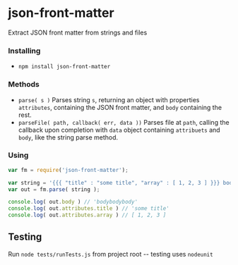 json-front-matter
======

Extract JSON front matter from strings and files

### Installing

* `npm install json-front-matter`

### Methods

* `parse( s )` Parses string `s`, returning an object with properties `attributes`, containing the JSON front matter, and `body` containing the rest.
* `parseFile( path, callback( err, data ))` Parses file at `path`, calling the callback upon completion with `data` object containing `attribuets` and `body`, like the string parse method.

### Using

```javascript
var fm = require('json-front-matter');

var string = '{{{ "title" : "some title", "array" : [ 1, 2, 3 ] }}} bodybodybody';
var out = fm.parse( string );

console.log( out.body ) // 'bodybodybody'
console.log( out.attributes.title ) // 'some title'
console.log( out.attributes.array ) // [ 1, 2, 3 ]
```

Testing
---

Run `node tests/runTests.js` from project root -- testing uses `nodeunit`
